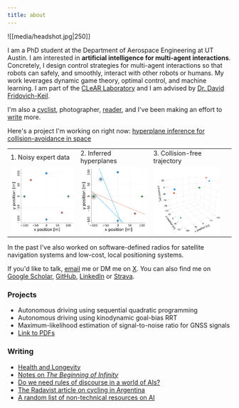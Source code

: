```yaml
---
title: about
---
```

![[media/headshot.jpg|250]]

 I am a PhD student at the Department of Aerospace Engineering at UT Austin. I am interested in **artificial intelligence for multi-agent interactions**. Concretely, I design control strategies for multi-agent interactions so that robots can safely, and smoothly, interact with other robots or humans. My work leverages dynamic game theory, optimal control, and machine learning. I am part of the [CLeAR Laboratory](https://clearoboticslab.github.io/) and I am advised by [Dr. David Fridovich-Keil](https://www.ae.utexas.edu/people/faculty/faculty-directory/fridovich-keil).

I'm also a [cyclist](health), photographer, [reader](books), and I've been making an effort to [write](#writing) more.

Here's a project I'm working on right now: [hyperplane inference for collision-avoidance in space](https://github.com/fernandopalafox/InverseHyperplanes.jl)

<table>
  <tr>
    <td style="height: 10px;">1. Noisy expert data</td>
    <td style="height: 10px;">2. Inferred hyperplanes</td>
    <td style="height: 10px;">3. Collision-free trajectory</td>
  </tr>
  <tr>
    <td valign="top"><img src="media/noisy.gif"  height="150"></td>
    <td valign="top"><img src="media/hyperplanes.gif" height="150"></td>
    <td valign="top"><img src="media/3D.gif"      height="150"></td>
  </tr>
 </table>

In the past I've also worked on software-defined radios for satellite navigation systems and low-cost, local positioning systems. 

If you'd like to talk, [email](mailto:fernandopalafox@utexas.edu) me or DM me on [X](https://twitter.com/p_lafox). You can also find me on [Google Scholar](https://scholar.google.com/citations?user=q0dyHx4AAAAJ&hl=en), [GitHub](https://github.com/fernandopalafox), [LinkedIn](https://www.linkedin.com/in/fernando-palafox/) or [Strava](https://www.strava.com/athletes/27635180).

### Projects
* Autonomous driving using sequential quadratic programming
* Autonomous driving using kinodynamic goal-bias RRT
* Maximum-likelihood estimation of signal-to-noise ratio for GNSS signals
* [Link to PDFs](https://drive.google.com/drive/folders/1F9Ay-TXPotFZ08XSMGUULeJu0NBLtuFX?usp=sharing)

### Writing
- [Health and Longevity](health.md)
- [Notes on *The Beginning of Infinity*](infinity.md)
- [Do we need rules of discourse in a world of AIs?](ai-discourse.md)
- [The Radavist article on cycling in Argentina](https://theradavist.com/argentina-gravel-cycling/)
- [A random list of non-technical resources on AI](ai-resources.md)
<!---
- [Brief bio](bio.md)
- [Non-technical AI resources](ai-resources.md)
- [Favorite blogs and links](blogs.md)
- [Favorite podcasts](podcasts.md)
- [Books I'm reading](books.md)
-->